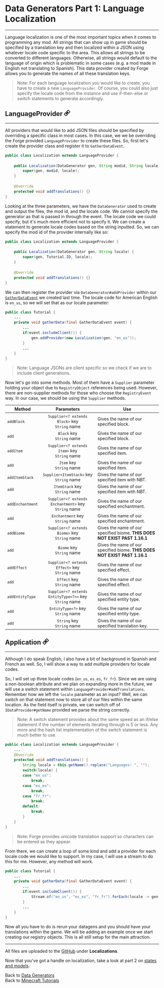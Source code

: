 # Data Generators Part 1: Language Localization
---

Language localization is one of the most important topics when it comes to programming any mod. All strings that can show up in game should be specified by a translation key and then localized within a JSON using whatever locale code specific to the area. This allows all strings to be converted to different languages. Otherwise, all strings would default to the language of origin which is problematic in some cases (e.g. a mod made in English not translating to Spanish). This data provider created by Forge allows you to generate the names of all these translation keys.

> Note: For each language localization you would like to create, you have to create a new `LanguageProvider`. Of course, you could also just specify the locale code from the instance and use if-then-else or switch statements to generate accordingly.

## <a name="languageprovider"></a>LanguageProvider <a href="#languageprovider"><img src="../../../../images/link.png" alt="Link" style="width:20px;height:20px;"></a>
---

All providers that would like to add JSON files should be specified by overriding a specific class in most cases. In this case, we we be overriding the Forge provided `LanguageProvider` to create these files. So, first let's create the provider class and register it to `GatherDataEvent`.

```java
public class Localization extends LanguageProvider {

	public Localization(DataGenerator gen, String modid, String locale) {
		super(gen, modid, locale);
	}

	@Override
	protected void addTranslations() {}
}
```

Looking at the three parameters, we have the `DataGenerator` used to create and output the files, the mod id, and the locale code. We cannot specify the generator as that is passed in through the event. The locale code we could specify, but it's much more efficient not to specify it. We can create a statement to generate locale codes based on the string inputted. So, we can specify the mod id of the provider internally like so:

```java
public class Localization extends LanguageProvider {

	public Localization(DataGenerator gen, String locale) {
		super(gen, Tutorial.ID, locale);
	}

	@Override
	protected void addTranslations() {}
}
```

We can then register the provider via `DataGenerator#addProvider` within our [`GatherDataEvent`](./intro#class-setup) we created last time. The locale code for American English is `en_us`, so we will set that as our locale parameter:

```java
public class Tutorial {
	...
	private void gatherData(final GatherDataEvent event) {
		...
		if(event.includeClient()) {
			gen.addProvider(new Localization(gen, "en_us"));
		}
		...
	}
}

```

> Note: Language JSONs are client specific so we check if we are to include client generations.

Now let's go into some methods. Most of them have a `Supplier` parameter holding your object due to `RegistryObject` references being used. However, there are non-supplier methods for those who choose the `RegistryEvent` way. In our case, we should be using the `Supplier` methods.

Method | Parameters | Use
--- | :---: | ---
`addBlock` | `Supplier<? extends Block>` key<br>`String` name | Gives the name of our specified block.
`add` | `Block` key<br>`String` name |  Gives the name of our specified block.
`addItem` | `Supplier<? extends Item>` key<br>`String` name |  Gives the name of our specified item.
`add` | `Item` key<br>`String` name |  Gives the name of our specified item.
`addItemStack` | `Supplier<ItemStack>` key<br>`String` name |  Gives the name of our specified item with NBT.
`add` | `ItemStack` key<br>`String` name |  Gives the name of our specified item with NBT.
`addEnchantment` | `Supplier<? extends Enchantment>` key<br>`String` name |  Gives the name of our specified enchantment.
`add` | `Enchantment` key<br>`String` name |  Gives the name of our specified enchantment.
`addBiome` | `Supplier<? extends Biome>` key<br>`String` name |  Gives the name of our specified biome. **THIS DOES NOT EXIST PAST 1.16.1**
`add` | `Biome` key<br>`String` name |  Gives the name of our specified biome. **THIS DOES NOT EXIST PAST 1.16.1**
`addEffect` | `Supplier<? extends Effect>` key<br>`String` name |  Gives the name of our specified effect.
`add` | `Effect` key<br>`String` name |  Gives the name of our specified effect.
`addEntityType` | `Supplier<? extends EntityType<?>>` key<br>`String` name |  Gives the name of our specified entity type.
`add` | `EntityType<?>` key<br>`String` name |  Gives the name of our specified entity type.
`add` | `String` key<br>`String` name |  Gives the name of our specified translation key.

## <a name="application"></a>Application <a href="#application"><img src="../../../../images/link.png" alt="Link" style="width:20px;height:20px;"></a>
---

Although I do speak English, I also have a bit of background in Spanish and French as well. So, I will show a way to add multiple providers for locale codes.

So, I will set up three locale codes (`en_us`, `es_es`, `fr_fr`). Since we are using a non-boolean attribute and we plan on expanding more in the future, we will use a switch statement within `LanguageProvider#addTranslations`. Remember how we left the `locale` parameter as an input? Well, we can switch on that statement now to store all of our files within the same location. As the field itself is private, we can switch off of `IDataProvider#getName` provided we parse the string correctly.

> Note: A switch statement provides about the same speed as an if/else statement if the number of elements iterating through is 5 or less. Any more and the hash list implementation of the switch statement is much better to use.

```java
public class Localization extends LanguageProvider {
	...
	@Override
	protected void addTranslations() {
		String locale = this.getName().replace("Languages: ", "");
		switch(locale) {
		case "en_us":
			break;
		case "es_es":
			break;
		case "fr_fr":
			break;
		default:
			break;
		}
	}
}
```

> Note: Forge provides unicode translation support so characters can be entered as they appear.

From there, we can create a loop of some kind and add a provider for each locale code we would like to support. In my case, I will use a stream to do this for me. However, any method will work.

```java
public class Tutorial {
	...	
	private void gatherData(final GatherDataEvent event) {
		...
		if(event.includeClient()) {
			Stream.of("en_us", "es_es", "fr_fr").forEach(locale -> gen.addProvider(new Localization(gen, locale)));
		}
		...
	}
}
```

Now all you have to do is rerun your datagens and you should have your translations within the game. We will be adding an example once we start creating our registry objects. This is all still setup for the main attraction.

---
All files are uploaded to the [GitHub](https://github.com/ChampionAsh5357/1.16.x-Minecraft-Tutorial/) under **Localizations**.

Now that you've got a handle on localization, take a look at part 2 on [states and models](./models).

Back to [Data Generators](../../index#data-generators)  
Back to [Minecraft Tutorials](../../index)  